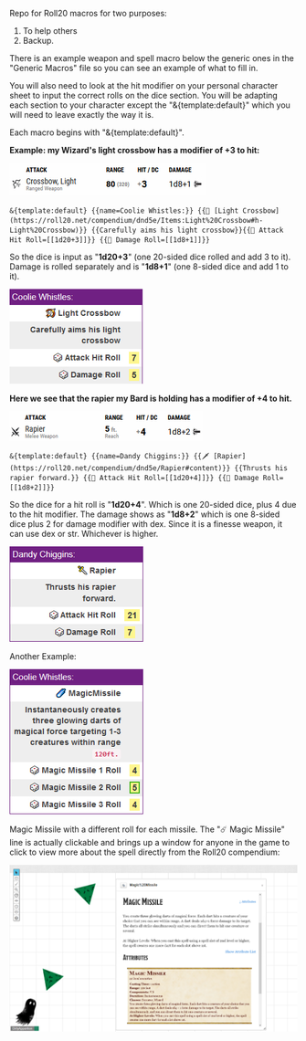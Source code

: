 Repo for Roll20 macros for two purposes:
1. To help others
2. Backup.

There is an example weapon and spell macro below the generic ones in the "Generic Macros" file so you can see an example of 
what to fill in. 

You will also need to look at the hit modifier on your personal character sheet to input the correct rolls on the dice section. 
You will be adapting each section to your character except the "&{template:default}" which you will need to leave exactly 
the way it is.

Each macro begins with "&{template:default}".

**Example: my Wizard's light crossbow has a modifier of +3 to hit:**

![lightcrossbowsheet](images/lightcrossbow.jpg)

``&{template:default} {{name=Coolie Whistles:}} {{🏹 [Light Crossbow](https://roll20.net/compendium/dnd5e/Items:Light%20Crossbow#h-Light%20Crossbow)}} {{Carefully aims his light crossbow}}{{🎲 Attack Hit Roll=[[1d20+3]]}} {{🎲 Damage Roll=[[1d8+1]]}}``

So the dice is input as "**1d20+3**" (one 20-sided dice rolled and add 3 to it). Damage is rolled separately and is 
"**1d8+1**" (one 8-sided dice and add 1 to it).

![Light Crossbow attack macro with Hit and Damage built in](images/macro-example1.jpg)

**Here we see that the rapier my Bard is holding has a modifier of +4 to hit.**

![rapiersheet](images/rapiersheet.jpg)

``&{template:default} {{name=Dandy Chiggins:}} {{🗡️ [Rapier](https://roll20.net/compendium/dnd5e/Rapier#content)}} {{Thrusts his rapier forward.}} {{🎲 Attack Hit Roll=[[1d20+4]]}} {{🎲 Damage Roll=[[1d8+2]]}}``

So the dice for a hit roll is "**1d20+4**". Which is one 20-sided dice, plus 4 due to the hit modifier. The damage 
shows as "**1d8+2**" which is one 8-sided dice plus 2 for damage modifier with dex. Since it is a finesse weapon, it can 
use dex or str. Whichever is higher.

![rapiermacro](images/rapiermacro.jpg)

Another Example:

![Magic Missile with 3 different rolls for each missile.](images/macro-example0.jpg)

Magic Missile with a different roll for each missile. The "☄️ Magic Missile" line is actually clickable and brings up a window
for anyone in the game to click to view more about the spell directly from the Roll20 compendium:

![magicmissilecompendium](images/magicmisslelink.jpg)
